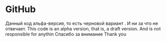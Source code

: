 # GitHub
Данный код альфа-версия,  то есть черновой вариант .
И ни за что не отвечает.
This code is an alpha version, that is, a draft version.
And is not responsible for anythin
Спасибо за внимание
Thank you 

